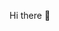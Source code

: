 Hi there 👋

<!--👋 Sobre mim

Olá! Sou estudante de Engenharia de Software e atualmente estou cursando o segundo semestre da graduação. Estou em busca do meu primeiro estágio na área de tecnologia, com o objetivo de ganhar experiência prática e crescer profissionalmente.

Tenho conhecimentos básicos em ferramentas do pacote Office e inglês básico. No momento, estou focado em aprender mais sobre desenvolvimento web e linguagens como HTML, CSS, JavaScript, além de noções iniciais de Python e C/C++.

Sou dedicado, curioso e sempre disposto a aprender. Acredito que o estágio será uma grande oportunidade para aplicar o que tenho estudado e colaborar com projetos reais.
